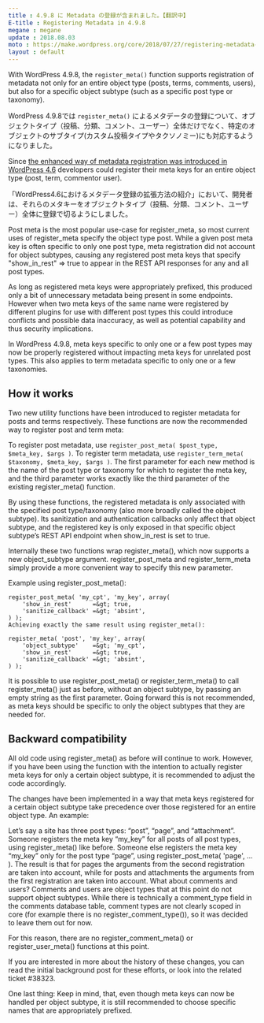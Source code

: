 ```yaml
---
title : 4.9.8 に Metadata の登録が含まれました。【翻訳中】
E-title : Registering Metadata in 4.9.8
megane : megane
update : 2018.08.03
moto : https://make.wordpress.org/core/2018/07/27/registering-metadata-in-4-9-8/
layout : default
---
```



With WordPress 4.9.8, the `register_meta()` function supports registration of metadata not only for an entire object type (posts, terms, comments, users), but also for a specific object subtype (such as a specific post type or taxonomy).

WordPress 4.9.8では `register_meta()` によるメタデータの登録について、オブジェクトタイプ（投稿、分類、コメント、ユーザー）全体だけでなく、特定のオブジェクトのサブタイプ(カスタム投稿タイプやタクソノミー)にも対応するようになりました。


Since [the enhanced way of metadata registration was introduced in WordPress 4.6](https://make.wordpress.org/core/2016/07/20/additional-register_meta-changes-in-4-6/) developers could register their meta keys for an entire object type (post, term, commentor user). 

「WordPress4.6におけるメタデータ登録の拡張方法の紹介」において、開発者は、それらのメタキーをオブジェクトタイプ（投稿、分類、コメント、ユーザー）全体に登録で切るようにしました。

Post meta is the most popular use-case for register_meta, so most current uses of register_meta specify the object type post. While a given post meta key is often specific to only one post type, meta registration did not account for object subtypes, causing any registered post meta keys that specify "show_in_rest" => true to appear in the REST API responses for any and all post types.

As long as registered meta keys were appropriately prefixed, this produced only a bit of unnecessary metadata being present in some endpoints. However when two meta keys of the same name were registered by different plugins for use with different post types this could introduce conflicts and possible data inaccuracy, as well as potential capability and thus security implications.

In WordPress 4.9.8, meta keys specific to only one or a few post types may now be properly registered without impacting meta keys for unrelated post types. This also applies to term metadata specific to only one or a few taxonomies.

## How it works

Two new utility functions have been introduced to register metadata for posts and terms respectively. These functions are now the recommended way to register post and term meta:

To register post metadata, use `register_post_meta( $post_type, $meta_key, $args )`.
To register term metadata, use `register_term_meta( $taxonomy, $meta_key, $args )`.
The first parameter for each new method is the name of the post type or taxonomy for which to register the meta key, and the third parameter works exactly like the third parameter of the existing register_meta() function.

By using these functions, the registered metadata is only associated with the specified post type/taxonomy (also more broadly called the object subtype). Its sanitization and authentication callbacks only affect that object subtype, and the registered key is only exposed in that specific object subtype’s REST API endpoint when show_in_rest is set to true.

Internally these two functions wrap register_meta(), which now supports a new object_subtype argument. register_post_meta and register_term_meta simply provide a more convenient way to specify this new parameter.

Example using register_post_meta():

```
register_post_meta( 'my_cpt', 'my_key', array(
    'show_in_rest'      =&gt; true,
    'sanitize_callback' =&gt; 'absint',
) );
Achieving exactly the same result using register_meta():

register_meta( 'post', 'my_key', array(
    'object_subtype'    =&gt; 'my_cpt',
    'show_in_rest'      =&gt; true,
    'sanitize_callback' =&gt; 'absint',
) );
```

It is possible to use register_post_meta() or register_term_meta() to call register_meta() just as before, without an object subtype, by passing an empty string as the first parameter. Going forward this is not recommended, as meta keys should be specific to only the object subtypes that they are needed for.

## Backward compatibility

All old code using register_meta() as before will continue to work. However, if you have been using the function with the intention to actually register meta keys for only a certain object subtype, it is recommended to adjust the code accordingly.

The changes have been implemented in a way that meta keys registered for a certain object subtype take precedence over those registered for an entire object type. An example:

Let’s say a site has three post types: “post”, “page”, and “attachment”.
Someone registers the meta key “my_key” for all posts of all post types, using register_meta() like before.
Someone else registers the meta key “my_key” only for the post type “page”, using register_post_meta( 'page', ... ).
The result is that for pages the arguments from the second registration are taken into account, while for posts and attachments the arguments from the first registration are taken into account.
What about comments and users?
Comments and users are object types that at this point do not support object subtypes. While there is technically a comment_type field in the comments database table, comment types are not clearly scoped in core (for example there is no register_comment_type()), so it was decided to leave them out for now.

For this reason, there are no register_comment_meta() or register_user_meta() functions at this point.

If you are interested in more about the history of these changes, you can read the initial background post for these efforts, or look into the related ticket #38323.

One last thing: Keep in mind, that, even though meta keys can now be handled per object subtype, it is still recommended to choose specific names that are appropriately prefixed.
